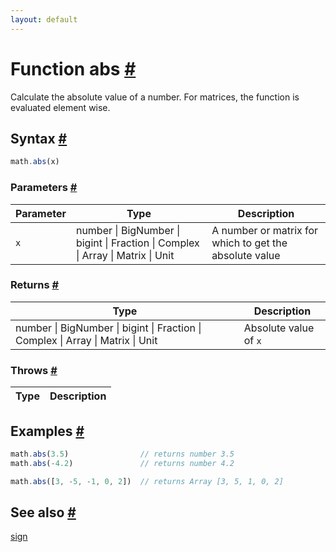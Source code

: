 ```yaml
---
layout: default
---
```


<!-- Note: This file is automatically generated from source code comments. Changes made in this file will be overridden. -->

<h1 id="function-abs">Function abs <a href="#function-abs" title="Permalink">#</a></h1>

Calculate the absolute value of a number. For matrices, the function is
evaluated element wise.


<h2 id="syntax">Syntax <a href="#syntax" title="Permalink">#</a></h2>

```js
math.abs(x)
```

<h3 id="parameters">Parameters <a href="#parameters" title="Permalink">#</a></h3>

Parameter | Type | Description
--------- | ---- | -----------
`x` | number &#124; BigNumber &#124; bigint &#124; Fraction &#124; Complex &#124; Array &#124; Matrix &#124; Unit |  A number or matrix for which to get the absolute value

<h3 id="returns">Returns <a href="#returns" title="Permalink">#</a></h3>

Type | Description
---- | -----------
number &#124; BigNumber &#124; bigint &#124; Fraction &#124; Complex &#124; Array &#124; Matrix &#124; Unit |  Absolute value of `x`


<h3 id="throws">Throws <a href="#throws" title="Permalink">#</a></h3>

Type | Description
---- | -----------


<h2 id="examples">Examples <a href="#examples" title="Permalink">#</a></h2>

```js
math.abs(3.5)                // returns number 3.5
math.abs(-4.2)               // returns number 4.2

math.abs([3, -5, -1, 0, 2])  // returns Array [3, 5, 1, 0, 2]
```


<h2 id="see-also">See also <a href="#see-also" title="Permalink">#</a></h2>

[sign](sign.html)
